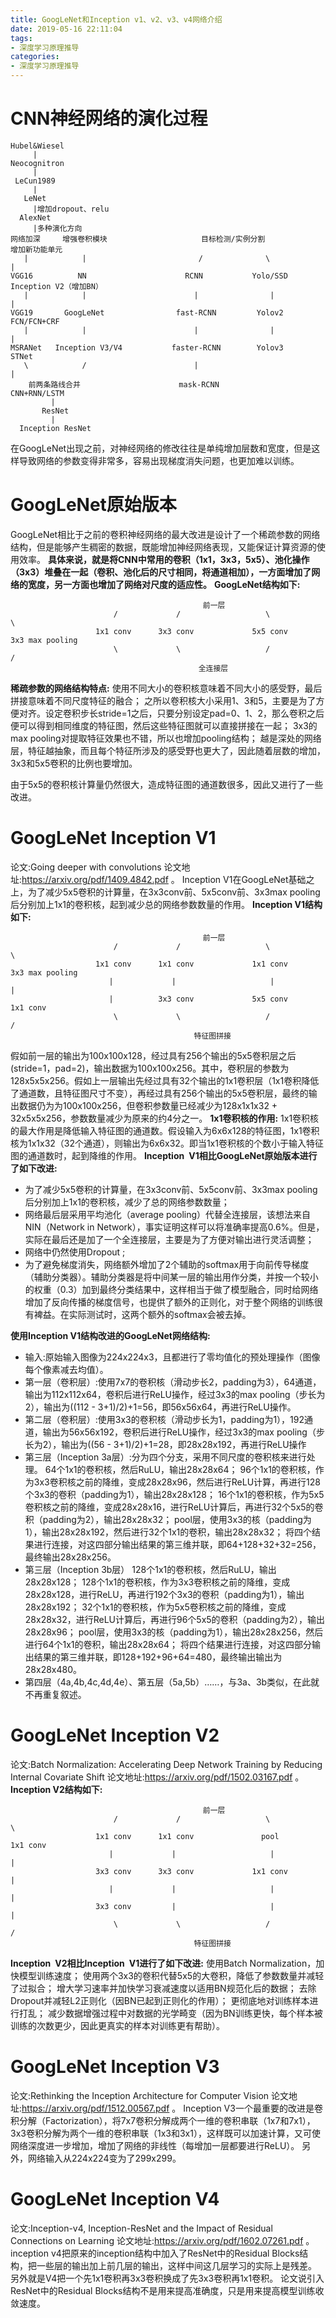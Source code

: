 ```yaml
---
title: GoogLeNet和Inception v1、v2、v3、v4网络介绍
date: 2019-05-16 22:11:04
tags:
- 深度学习原理推导
categories:
- 深度学习原理推导
---
```


# CNN神经网络的演化过程
```
Hubel&Wiesel
     |
Neocognitron
     |
 LeCun1989
     |
   LeNet
     |增加dropout、relu
  AlexNet
     |多种演化方向
网络加深     增强卷积模块                     目标检测/实例分割             增加新功能单元
   |            |                         /              \                  |     
VGG16          NN                      RCNN           Yolo/SSD     Inception V2（增加BN）
   |            |                        |                |                 |
VGG19       GoogLeNet                fast-RCNN         Yolov2          FCN/FCN+CRF
   |            |                        |                |                 |
MSRANet   Inception V3/V4           faster-RCNN        Yolov3             STNet
   \            /                        |                                  |
    前两条路线合并                      mask-RCNN                        CNN+RNN/LSTM
         |
       ResNet
         |
  Inception ResNet
```
在GoogLeNet出现之前，对神经网络的修改往往是单纯增加层数和宽度，但是这样导致网络的参数变得非常多，容易出现梯度消失问题，也更加难以训练。
# GoogLeNet原始版本
GoogLeNet相比于之前的卷积神经网络的最大改进是设计了一个稀疏参数的网络结构，但是能够产生稠密的数据，既能增加神经网络表现，又能保证计算资源的使用效率。
**具体来说，就是将CNN中常用的卷积（1x1，3x3，5x5）、池化操作（3x3）堆叠在一起（卷积、池化后的尺寸相同，将通道相加），一方面增加了网络的宽度，另一方面也增加了网络对尺度的适应性。**
**GoogLeNet结构如下:**
```
                                           前一层
                       /             /                   \                  \
                   1x1 conv      3x3 conv             5x5 conv        3x3 max pooling
                       \             \                   /                  /
                                          全连接层
```
**稀疏参数的网络结构特点:**
使用不同大小的卷积核意味着不同大小的感受野，最后拼接意味着不同尺度特征的融合； 
之所以卷积核大小采用1、3和5，主要是为了方便对齐。设定卷积步长stride=1之后，只要分别设定pad=0、1、2，那么卷积之后便可以得到相同维度的特征图，然后这些特征图就可以直接拼接在一起；
3x3的max pooling对提取特征效果也不错，所以也增加pooling结构；
越是深处的网络层，特征越抽象，而且每个特征所涉及的感受野也更大了，因此随着层数的增加，3x3和5x5卷积的比例也要增加。

由于5x5的卷积核计算量仍然很大，造成特征图的通道数很多，因此又进行了一些改进。
# GoogLeNet Inception V1
论文:Going deeper with convolutions
论文地址:https://arxiv.org/pdf/1409.4842.pdf 。
Inception V1在GoogLeNet基础之上，为了减少5x5卷积的计算量，在3x3conv前、5x5conv前、3x3max pooling后分别加上1x1的卷积核，起到减少总的网络参数数量的作用。
**Inception V1结构如下:**
```
                                           前一层
                       /             /                   \                  \
                   1x1 conv      1x1 conv             1x1 conv        3x3 max pooling
                      |             |                     |                  |
                      |          3x3 conv             5x5 conv            1x1 conv 
                       \             \                   /                  /
                                         特征图拼接
```
假如前一层的输出为100x100x128，经过具有256个输出的5x5卷积层之后(stride=1，pad=2)，输出数据为100x100x256。其中，卷积层的参数为128x5x5x256。假如上一层输出先经过具有32个输出的1x1卷积层（1x1卷积降低了通道数，且特征图尺寸不变），再经过具有256个输出的5x5卷积层，最终的输出数据仍为为100x100x256，但卷积参数量已经减少为128x1x1x32 + 32x5x5x256，参数数量减少为原来的约4分之一。
**1x1卷积核的作用:**
1x1卷积核的最大作用是降低输入特征图的通道数。假设输入为6x6x128的特征图，1x1卷积核为1x1x32（32个通道），则输出为6x6x32。即当1x1卷积核的个数小于输入特征图的通道数时，起到降维的作用。
**Inception V1相比GoogLeNet原始版本进行了如下改进:**
* 为了减少5x5卷积的计算量，在3x3conv前、5x5conv前、3x3max pooling后分别加上1x1的卷积核，减少了总的网络参数数量；
* 网络最后层采用平均池化（average pooling）代替全连接层，该想法来自NIN（Network in Network），事实证明这样可以将准确率提高0.6%。但是，实际在最后还是加了一个全连接层，主要是为了方便对输出进行灵活调整；
* 网络中仍然使用Dropout ; 
* 为了避免梯度消失，网络额外增加了2个辅助的softmax用于向前传导梯度（辅助分类器）。辅助分类器是将中间某一层的输出用作分类，并按一个较小的权重（0.3）加到最终分类结果中，这样相当于做了模型融合，同时给网络增加了反向传播的梯度信号，也提供了额外的正则化，对于整个网络的训练很有裨益。在实际测试时，这两个额外的softmax会被去掉。

**使用Inception V1结构改进的GoogLeNet网络结构:**
* 输入:原始输入图像为224x224x3，且都进行了零均值化的预处理操作（图像每个像素减去均值）。
* 第一层（卷积层）:使用7x7的卷积核（滑动步长2，padding为3），64通道，输出为112x112x64，卷积后进行ReLU操作，经过3x3的max pooling（步长为2），输出为((112 - 3+1)/2)+1=56，即56x56x64，再进行ReLU操作。
* 第二层（卷积层）:使用3x3的卷积核（滑动步长为1，padding为1），192通道，输出为56x56x192，卷积后进行ReLU操作，经过3x3的max pooling（步长为2），输出为((56 - 3+1)/2)+1=28，即28x28x192，再进行ReLU操作
* 第三层（Inception 3a层）:分为四个分支，采用不同尺度的卷积核来进行处理。
  64个1x1的卷积核，然后RuLU，输出28x28x64；
  96个1x1的卷积核，作为3x3卷积核之前的降维，变成28x28x96，然后进行ReLU计算，再进行128个3x3的卷积（padding为1），输出28x28x128；
  16个1x1的卷积核，作为5x5卷积核之前的降维，变成28x28x16，进行ReLU计算后，再进行32个5x5的卷积（padding为2），输出28x28x32；
  pool层，使用3x3的核（padding为1），输出28x28x192，然后进行32个1x1的卷积，输出28x28x32；
  将四个结果进行连接，对这四部分输出结果的第三维并联，即64+128+32+32=256，最终输出28x28x256。
* 第三层（Inception 3b层）
  128个1x1的卷积核，然后RuLU，输出28x28x128；
  128个1x1的卷积核，作为3x3卷积核之前的降维，变成28x28x128，进行ReLU，再进行192个3x3的卷积（padding为1），输出28x28x192；
  32个1x1的卷积核，作为5x5卷积核之前的降维，变成28x28x32，进行ReLU计算后，再进行96个5x5的卷积（padding为2），输出28x28x96；
  pool层，使用3x3的核（padding为1），输出28x28x256，然后进行64个1x1的卷积，输出28x28x64；
  将四个结果进行连接，对这四部分输出结果的第三维并联，即128+192+96+64=480，最终输出输出为28x28x480。
* 第四层（4a,4b,4c,4d,4e）、第五层（5a,5b）……，与3a、3b类似，在此就不再重复叙述。
# GoogLeNet Inception V2
论文:Batch Normalization: Accelerating Deep Network Training by Reducing Internal Covariate Shift
论文地址:https://arxiv.org/pdf/1502.03167.pdf 。
**Inception V2结构如下:**
```
                                           前一层
                       /             /                   \                  \
                   1x1 conv      1x1 conv               pool              1x1 conv 
                      |             |                     |                  |
                   3x3 conv      3x3 conv             1x1 conv               |
                      |             |                     |                  | 
                   3x3 conv         |                     |                  |
                       \             \                   /                  /
                                         特征图拼接
```
**Inception V2相比Inception V1进行了如下改进:**
使用Batch Normalization，加快模型训练速度；
使用两个3x3的卷积代替5x5的大卷积，降低了参数数量并减轻了过拟合；
增大学习速率并加快学习衰减速度以适用BN规范化后的数据；
去除Dropout并减轻L2正则化（因BN已起到正则化的作用）；
更彻底地对训练样本进行打乱；
减少数据增强过程中对数据的光学畸变（因为BN训练更快，每个样本被训练的次数更少，因此更真实的样本对训练更有帮助）。
# GoogLeNet Inception V3
论文:Rethinking the Inception Architecture for Computer Vision
论文地址:https://arxiv.org/pdf/1512.00567.pdf 。
Inception V3一个最重要的改进是卷积分解（Factorization），将7x7卷积分解成两个一维的卷积串联（1x7和7x1），3x3卷积分解为两个一维的卷积串联（1x3和3x1），这样既可以加速计算，又可使网络深度进一步增加，增加了网络的非线性（每增加一层都要进行ReLU）。
另外，网络输入从224x224变为了299x299。
# GoogLeNet Inception V4
论文:Inception-v4, Inception-ResNet and the Impact of Residual Connections on Learning
论文地址:https://arxiv.org/pdf/1602.07261.pdf 。
inception v4把原来的inception结构中加入了ResNet中的Residual Blocks结构，把一些层的输出加上前几层的输出，这样中间这几层学习的实际上是残差。
另外就是V4把一个先1x1卷积再3x3卷积换成了先3x3卷积再1x1卷积。 
论文说引入ResNet中的Residual Blocks结构不是用来提高准确度，只是用来提高模型训练收敛速度。